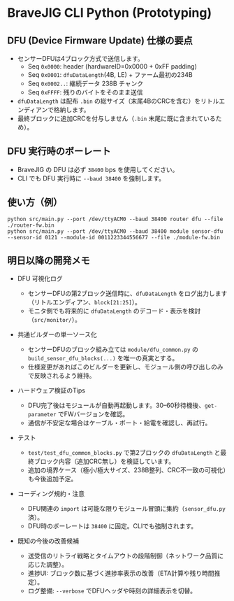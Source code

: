 # BraveJIG CLI Python (Prototyping)

## DFU (Device Firmware Update) 仕様の要点

- センサーDFUは4ブロック方式で送信します。
	- Seq `0x0000`: header (hardwareID=0x0000 + 0xFF padding)
	- Seq `0x0001`: `dfuDataLength`(4B, LE) + ファーム最初の234B
	- Seq `0x0002..`: 継続データ 238B チャンク
	- Seq `0xFFFF`: 残りのバイトをそのまま送信
- `dfuDataLength` は配布 `.bin` の総サイズ（末尾4BのCRCを含む）をリトルエンディアンで格納します。
- 最終ブロックに追加CRCを付与しません（`.bin` 末尾に既に含まれているため）。

## DFU 実行時のボーレート

- BraveJIG の DFU は必ず `38400` bps を使用してください。
- CLI でも DFU 実行時に `--baud 38400` を強制します。

## 使い方（例）

```
python src/main.py --port /dev/ttyACM0 --baud 38400 router dfu --file ./router-fw.bin
python src/main.py --port /dev/ttyACM0 --baud 38400 module sensor-dfu --sensor-id 0121 --module-id 0011223344556677 --file ./module-fw.bin
```

## 明日以降の開発メモ

- DFU 可視化ログ
	- センサーDFUの第2ブロック送信時に、`dfuDataLength` をログ出力します（リトルエンディアン、`block[21:25]`）。
	- モニタ側でも将来的に `dfuDataLength` のデコード・表示を検討（`src/monitor/`）。

- 共通ビルダーの単一ソース化
	- センサーDFUのブロック組み立ては `module/dfu_common.py` の `build_sensor_dfu_blocks(...)` を唯一の真実とする。
	- 仕様変更があればこのビルダーを更新し、モジュール側の呼び出しのみで反映されるよう維持。

- ハードウェア検証のTips
	- DFU完了後はモジュールが自動再起動します。30–60秒待機後、`get-parameter` でFWバージョンを確認。
	- 通信が不安定な場合はケーブル・ポート・給電を確認し、再試行。

- テスト
	- `test/test_dfu_common_blocks.py` で第2ブロックの `dfuDataLength` と最終ブロック内容（追加CRC無し）を検証しています。
	- 追加の境界ケース（極小/極大サイズ、238B整列、CRC不一致の可視化）も今後追加予定。

- コーディング規約・注意
	- DFU関連の `import` は可能な限りモジュール冒頭に集約（`sensor_dfu.py` 済）。
	- DFU時のボーレートは `38400` に固定。CLIでも強制されます。

- 既知の今後の改善候補
	- 送受信のリトライ戦略とタイムアウトの段階制御（ネットワーク品質に応じた調整）。
	- 進捗UI: ブロック数に基づく進捗率表示の改善（ETA計算や残り時間推定）。
	- ログ整備: `--verbose` でDFUヘッダや時刻の詳細表示を切替。